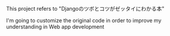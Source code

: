 This project refers to "Djangoのツボとコツがゼッタイにわかる本"

I'm going to customize the original code in order to improve my understanding in Web app development
